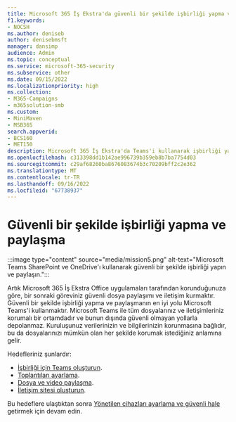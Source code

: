 ```yaml
---
title: Microsoft 365 İş Ekstra'da güvenli bir şekilde işbirliği yapma ve paylaşma
f1.keywords:
- NOCSH
ms.author: deniseb
author: denisebmsft
manager: dansimp
audience: Admin
ms.topic: conceptual
ms.service: microsoft-365-security
ms.subservice: other
ms.date: 09/15/2022
ms.localizationpriority: high
ms.collection:
- M365-Campaigns
- m365solution-smb
ms.custom:
- MiniMaven
- MSB365
search.appverid:
- BCS160
- MET150
description: Microsoft 365 İş Ekstra'da Teams'i kullanarak işbirliği yapma, dosya paylaşma ve güvenli bir şekilde iletişim kurma hakkında genel bakış. Teams tarafından sunulan kapalı ortamda dosyalar ve iletişimler siber tehditlere ve siber saldırılara karşı ücretsizdir.
ms.openlocfilehash: c313398dd1b142ae996739b359eb8b7ba7754d03
ms.sourcegitcommit: c29af68260ba8676083674b3c70209bff2c2e362
ms.translationtype: MT
ms.contentlocale: tr-TR
ms.lasthandoff: 09/16/2022
ms.locfileid: "67738937"
---
```

# <a name="collaborate-and-share-securely"></a>Güvenli bir şekilde işbirliği yapma ve paylaşma

:::image type="content" source="media/mission5.png" alt-text="Microsoft Teams SharePoint ve OneDrive'ı kullanarak güvenli bir şekilde işbirliği yapın ve paylaşın.":::

Artık Microsoft 365 İş Ekstra Office uygulamaları tarafından korunduğunuza göre, bir sonraki göreviniz güvenli dosya paylaşımı ve iletişim kurmaktır. Güvenli bir şekilde işbirliği yapma ve paylaşmanın en iyi yolu Microsoft Teams'i kullanmaktır. Microsoft Teams ile tüm dosyalarınız ve iletişimleriniz korumalı bir ortamdadır ve bunun dışında güvenli olmayan yollarla depolanmaz. Kuruluşunuz verilerinizin ve bilgilerinizin korunmasına bağlıdır, bu da dosyalarınızı mümkün olan her şekilde korumak istediğiniz anlamına gelir.

Hedefleriniz şunlardır:

- [İşbirliği için Teams oluşturun](create-teams-for-collaboration.md).
- [Toplantıları ayarlama](set-up-meetings.md).
- [Dosya ve video paylaşma](share-files-and-videos.md).
- [İletişim sitesi oluşturun](create-communications-site.md).

Bu hedeflere ulaştıktan sonra [Yönetilen cihazları ayarlama ve güvenli hale](m365bp-protect-devices.md) getirmek için devam edin.

